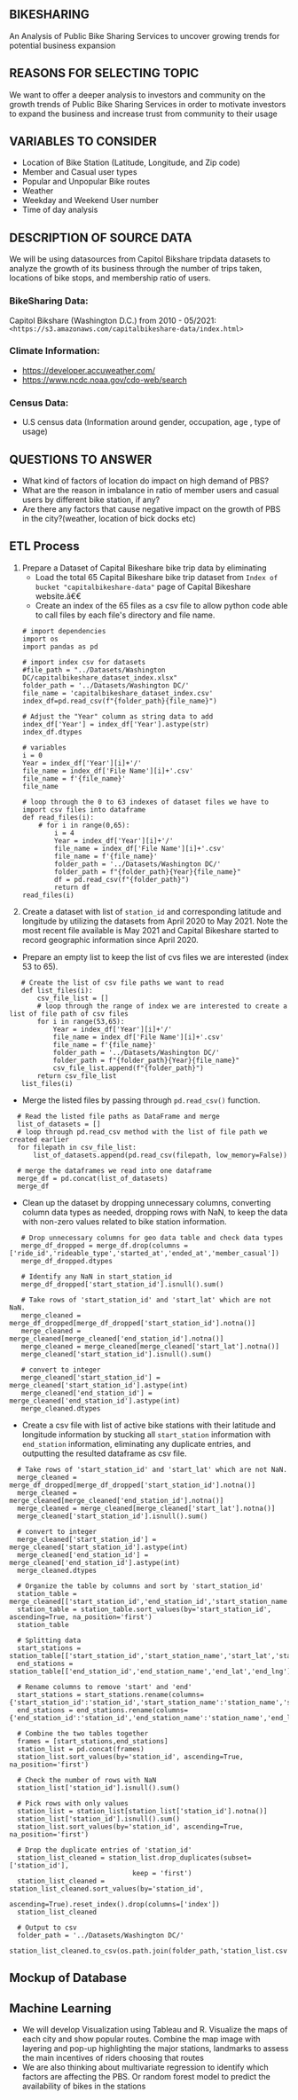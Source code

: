 
## BIKESHARING
An Analysis of Public Bike Sharing Services to uncover growing trends for potential business expansion
## REASONS FOR SELECTING TOPIC
We want to offer a deeper analysis to investors and community on the growth trends of Public Bike Sharing Services in order to motivate investors to expand the business and increase trust from community to their usage
## VARIABLES TO CONSIDER
- Location of Bike Station (Latitude, Longitude, and Zip code)
- Member and Casual user types 
- Popular and Unpopular Bike routes
- Weather
- Weekday and Weekend User number 
- Time of day analysis
## DESCRIPTION OF SOURCE DATA
We will be using datasources from Capitol Bikshare tripdata datasets to analyze the growth of its business through the number of trips taken, locations of bike stops, and membership ratio of users.
### BikeSharing Data:
Capitol Bikshare (Washington D.C.) from 2010 - 05/2021:
`<https://s3.amazonaws.com/capitalbikeshare-data/index.html>`
### Climate Information:
- https://developer.accuweather.com/
- https://www.ncdc.noaa.gov/cdo-web/search
### Census Data:
- U.S census data (Information around gender, occupation, age , type of usage)
## QUESTIONS TO ANSWER
- What kind of factors of location do impact on high demand of PBS?
- What are the reason in imbalance in ratio of member users and casual users by different bike station, if any? 
- Are there any factors that cause negative impact on the growth of PBS in the city?(weather, location of bick docks etc)
    

## ETL Process
1. Prepare a Dataset of Capital Bikeshare bike trip data by eliminating  
    - Load the total 65 Capital Bikeshare bike trip dataset from `Index of bucket "capitalbikeshare-data"` page of Capital Bikeshare website.ã€€
    - Create an index of the 65 files as a csv file to allow python code able to call files by each file's directory and file name.
    ```
    # import dependencies
    import os
    import pandas as pd

    # import index csv for datasets
    #file_path = "../Datasets/Washington DC/capitalbikeshare_dataset_index.xlsx"
    folder_path = '../Datasets/Washington DC/'
    file_name = 'capitalbikeshare_dataset_index.csv'
    index_df=pd.read_csv(f"{folder_path}{file_name}")

    # Adjust the "Year" column as string data to add 
    index_df['Year'] = index_df['Year'].astype(str)
    index_df.dtypes
   
    # variables
    i = 0
    Year = index_df['Year'][i]+'/'
    file_name = index_df['File Name'][i]+'.csv'
    file_name = f'{file_name}'
    file_name

    # loop through the 0 to 63 indexes of dataset files we have to import csv files into dataframe
    def read_files(i):
        # for i in range(0,65):
            i = 4
            Year = index_df['Year'][i]+'/'
            file_name = index_df['File Name'][i]+'.csv'
            file_name = f'{file_name}'
            folder_path = '../Datasets/Washington DC/'
            folder_path = f"{folder_path}{Year}{file_name}"
            df = pd.read_csv(f"{folder_path}")
            return df
    read_files(i)
    ```
 2. Create a dataset with list of `station_id` and corresponding latitude and longitude by utilizing the datasets from April 2020 to May 2021. Note the most recent file available is May 2021 and Capital Bikeshare started to record geographic information since April 2020.
- Prepare an empty list to keep the list of cvs files we are interested (index 53 to 65).
```
   # Create the list of csv file paths we want to read
   def list_files(i):
       csv_file_list = []
       # loop through the range of index we are interested to create a list of file path of csv files
       for i in range(53,65):
           Year = index_df['Year'][i]+'/'
           file_name = index_df['File Name'][i]+'.csv'
           file_name = f'{file_name}'
           folder_path = '../Datasets/Washington DC/'
           folder_path = f"{folder_path}{Year}{file_name}"
           csv_file_list.append(f"{folder_path}")
       return csv_file_list
   list_files(i)
 ```
 - Merge the listed files by passing through `pd.read_csv()` function.
 ```
   # Read the listed file paths as DataFrame and merge
   list_of_datasets = []
   # loop through pd.read_csv method with the list of file path we created earlier 
   for filepath in csv_file_list:
       list_of_datasets.append(pd.read_csv(filepath, low_memory=False))

   # merge the dataframes we read into one dataframe
   merge_df = pd.concat(list_of_datasets)
   merge_df
 ```
 - Clean up the dataset by dropping unnecessary columns, converting column data types as needed, dropping rows with NaN, to keep the data with non-zero values related to bike station information.
```
   # Drop unnecessary columns for geo data table and check data types
   merge_df_dropped = merge_df.drop(columns = ['ride_id','rideable_type','started_at','ended_at','member_casual'])
   merge_df_dropped.dtypes

   # Identify any NaN in start_station_id
   merge_df_dropped['start_station_id'].isnull().sum()

   # Take rows of 'start_station_id' and 'start_lat' which are not NaN.
   merge_cleaned = merge_df_dropped[merge_df_dropped['start_station_id'].notna()]
   merge_cleaned = merge_cleaned[merge_cleaned['end_station_id'].notna()]
   merge_cleaned = merge_cleaned[merge_cleaned['start_lat'].notna()]
   merge_cleaned['start_station_id'].isnull().sum()

   # convert to integer
   merge_cleaned['start_station_id'] = merge_cleaned['start_station_id'].astype(int)
   merge_cleaned['end_station_id'] = merge_cleaned['end_station_id'].astype(int)
   merge_cleaned.dtypes

```
 - Create a csv file with list of active bike stations with their latitude and longitude information by stucking all `start_station` information with `end_station` information, eliminating any duplicate entries, and outputting the resulted dataframe as csv file.
 ```
   # Take rows of 'start_station_id' and 'start_lat' which are not NaN.
   merge_cleaned = merge_df_dropped[merge_df_dropped['start_station_id'].notna()]
   merge_cleaned = merge_cleaned[merge_cleaned['end_station_id'].notna()]
   merge_cleaned = merge_cleaned[merge_cleaned['start_lat'].notna()]
   merge_cleaned['start_station_id'].isnull().sum()
   
   # convert to integer
   merge_cleaned['start_station_id'] = merge_cleaned['start_station_id'].astype(int)
   merge_cleaned['end_station_id'] = merge_cleaned['end_station_id'].astype(int)
   merge_cleaned.dtypes
   
   # Organize the table by columns and sort by 'start_station_id'
   station_table = merge_cleaned[['start_station_id','end_station_id','start_station_name','end_station_name','start_lat','start_lng','end_lat','end_lng']]
   station_table = station_table.sort_values(by='start_station_id', ascending=True, na_position='first')
   station_table
   
   # Splitting data
   start_stations = station_table[['start_station_id','start_station_name','start_lat','start_lng']]
   end_stations = station_table[['end_station_id','end_station_name','end_lat','end_lng']]

   # Rename columns to remove 'start' and 'end'
   start_stations = start_stations.rename(columns={'start_station_id':'station_id','start_station_name':'station_name','start_lat':'lat','start_lng':'lng'})
   end_stations = end_stations.rename(columns={'end_station_id':'station_id','end_station_name':'station_name','end_lat':'lat','end_lng':'lng'})

   # Combine the two tables together
   frames = [start_stations,end_stations]
   station_list = pd.concat(frames)
   station_list.sort_values(by='station_id', ascending=True, na_position='first')

   # Check the number of rows with NaN
   station_list['station_id'].isnull().sum()

   # Pick rows with only values
   station_list = station_list[station_list['station_id'].notna()]
   station_list['station_id'].isnull().sum()
   station_list.sort_values(by='station_id', ascending=True, na_position='first')

   # Drop the duplicate entries of 'station_id'
   station_list_cleaned = station_list.drop_duplicates(subset=['station_id'],
                                keep = 'first')
   station_list_cleaned = station_list_cleaned.sort_values(by='station_id', 
                                                           ascending=True).reset_index().drop(columns=['index'])
   station_list_cleaned

   # Output to csv
   folder_path = '../Datasets/Washington DC/'
   station_list_cleaned.to_csv(os.path.join(folder_path,'station_list.csv'),index=False)
 ```
## Mockup of Database

## Machine Learning
- We will develop Visualization using Tableau and R. Visualize the maps of each city and show popular routes. Combine the map image with layering and pop-up highlighting the major stations, landmarks to assess the main incentives of riders choosing that routes
- We are also thinking about multivariate regression to identify which factors are affecting the PBS. Or random forest model to predict the availability of bikes in the stations

